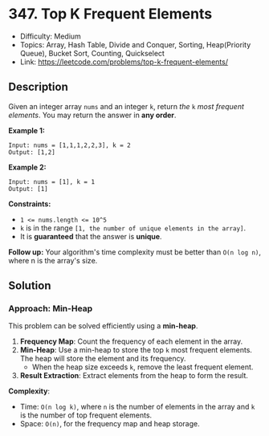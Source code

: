 # 347. Top K Frequent Elements

- Difficulty: Medium
- Topics: Array, Hash Table, Divide and Conquer, Sorting, Heap(Priority Queue), Bucket Sort, Counting, Quickselect
- Link: https://leetcode.com/problems/top-k-frequent-elements/

## Description

Given an integer array `nums` and an integer `k`, return _the_ `k` _most frequent elements_. You may return the answer in **any order**.

**Example 1:**

```
Input: nums = [1,1,1,2,2,3], k = 2
Output: [1,2]
```

**Example 2:**

```
Input: nums = [1], k = 1
Output: [1]
```

**Constraints:**

- `1 <= nums.length <= 10^5`
- `k` is in the range `[1, the number of unique elements in the array]`.
- It is **guaranteed** that the answer is **unique**.

**Follow up:** Your algorithm's time complexity must be better than `O(n log n)`, where n is the array's size.

## Solution

### Approach: Min-Heap

This problem can be solved efficiently using a **min-heap**.

1. **Frequency Map**: Count the frequency of each element in the array.
2. **Min-Heap**: Use a min-heap to store the top `k` most frequent elements. The heap will store the element and its frequency.
   - When the heap size exceeds `k`, remove the least frequent element.
3. **Result Extraction**: Extract elements from the heap to form the result.

**Complexity**:

- Time: `O(n log k)`, where `n` is the number of elements in the array and `k` is the number of top frequent elements.
- Space: `O(n)`, for the frequency map and heap storage.
